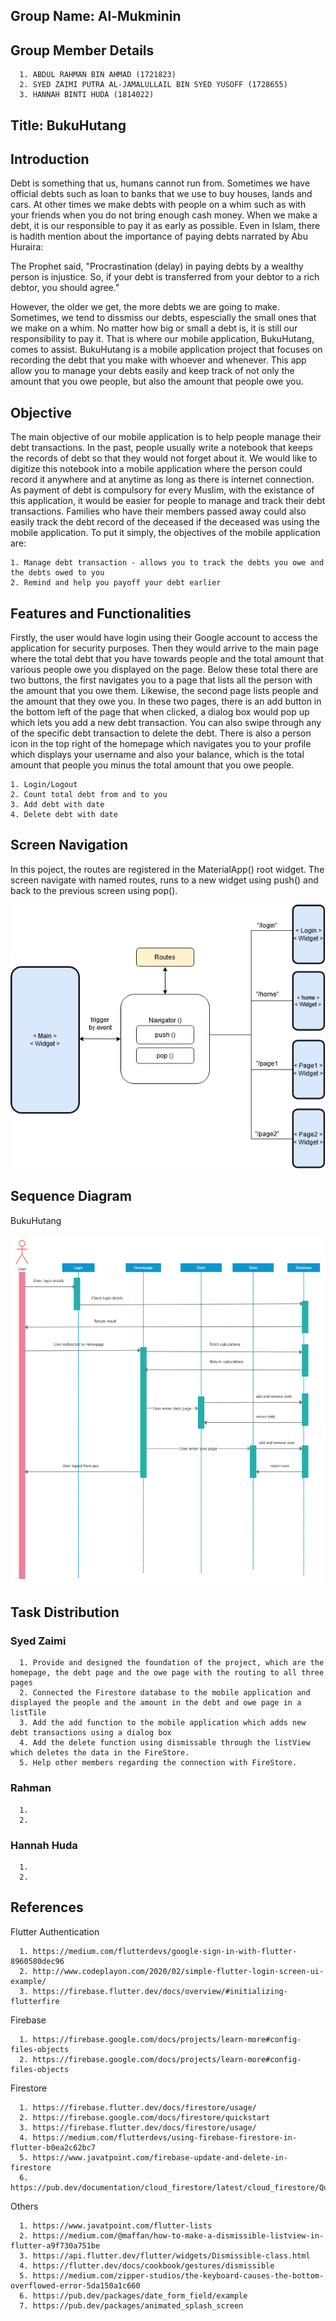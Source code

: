 ## Group Name: Al-Mukminin

## Group Member Details
      1. ABDUL RAHMAN BIN AHMAD (1721823)
      2. SYED ZAIMI PUTRA AL-JAMALULLAIL BIN SYED YUSOFF (1728655)
      3. HANNAH BINTI HUDA (1814022)

## Title: BukuHutang

## Introduction
Debt is something that us, humans cannot run from. Sometimes we have official debts such as loan to banks that we use to buy houses, lands and cars. At other times we make debts with people on a whim such as with your friends when you do not bring enough cash money. When we make a debt, it is our responsible to pay it as early as possible. Even in Islam, there is hadith mention about the importance of paying debts narrated by Abu Huraira:

The Prophet said, "Procrastination (delay) in paying debts by a wealthy person is injustice. So, if your debt is transferred from your debtor to a rich debtor, you should agree."

However, the older we get, the more debts we are going to make. Sometimes, we tend to dissmiss our debts, espescially the small ones that we make on a whim. No matter how big or small a debt is, it is still our responsibility to pay it. That is where our mobile application, BukuHutang, comes to assist. BukuHutang is a mobile application project that focuses on recording the debt that you make with whoever and whenever. This app allow you to manage your debts easily and keep track of not only the amount that you owe people, but also the amount that people owe you. 


## Objective
The main objective of our mobile application is to help people manage their debt transactions. In the past, people usually write a notebook that keeps the records of debt so that they would not forget about it. We would like to digitize this notebook into a mobile application where the person could record it anywhere and at anytime as long as there is internet connection. As payment of debt is compulsory for every Muslim, with the existance of this application, it would be easier for people to manage and track their debt transactions. Families who have their members passed away could also easily track the debt record of the deceased if the deceased was using the mobile application. To put it simply, the objectives of the mobile application are: 

    1. Manage debt transaction - allows you to track the debts you owe and the debts owed to you
    2. Remind and help you payoff your debt earlier

## Features and Functionalities
Firstly, the user would have login using their Google account to access the application for security purposes. Then they would arrive to the main page where the total debt that you have towards people and the total amount that various people owe you displayed on the page. Below these total there are two buttons, the first navigates you to a page that lists all the person with the amount that you owe them. Likewise, the second page lists people and the amount that they owe you. In these two pages, there is an add button in the bottom left of the page that when clicked, a dialog box would pop up which lets you add a new debt transaction. You can also swipe through any of the specific debt transaction to delete the debt. There is also a person icon in the top right of the homepage which navigates you to your profile which displays your username and also your balance, which is the total amount that people you minus the total amount that you owe people.

    1. Login/Logout 
    2. Count total debt from and to you 
    3. Add debt with date
    4. Delete debt with date


## Screen Navigation 
In this poject, the routes are registered in the MaterialApp() root widget. The screen navigate with named routes, runs to a new widget using push() and back to the previous screen using pop().

![alt text](ScreenNavigation.jpg)

## Sequence Diagram

BukuHutang

![alt text](sequencediagram.png)

## Task Distribution

### Syed Zaimi
      1. Provide and designed the foundation of the project, which are the homepage, the debt page and the owe page with the routing to all three pages
      2. Connected the Firestore database to the mobile application and displayed the people and the amount in the debt and owe page in a listTile
      3. Add the add function to the mobile application which adds new debt transactions using a dialog box
      4. Add the delete function using dismissable through the listView which deletes the data in the FireStore.
      5. Help other members regarding the connection with FireStore.
      
 ### Rahman
      1.
      2.
      
### Hannah Huda
      1.
      2.
      
## References
Flutter Authentication

      1. https://medium.com/flutterdevs/google-sign-in-with-flutter-8960580dec96
      2. http://www.codeplayon.com/2020/02/simple-flutter-login-screen-ui-example/
      3. https://firebase.flutter.dev/docs/overview/#initializing-flutterfire
      
Firebase

      1. https://firebase.google.com/docs/projects/learn-more#config-files-objects
      2. https://firebase.google.com/docs/projects/learn-more#config-files-objects
      
Firestore

      1. https://firebase.flutter.dev/docs/firestore/usage/
      2. https://firebase.google.com/docs/firestore/quickstart
      3. https://firebase.flutter.dev/docs/firestore/usage/
      4. https://medium.com/flutterdevs/using-firebase-firestore-in-flutter-b0ea2c62bc7
      5. https://www.javatpoint.com/firebase-update-and-delete-in-firestore
      6. https://pub.dev/documentation/cloud_firestore/latest/cloud_firestore/QuerySnapshot/docs.html
      
 Others 
      
      1. https://www.javatpoint.com/flutter-lists
      2. https://medium.com/@maffan/how-to-make-a-dismissible-listview-in-flutter-a9f730a751be
      3. https://api.flutter.dev/flutter/widgets/Dismissible-class.html
      4. https://flutter.dev/docs/cookbook/gestures/dismissible
      5. https://medium.com/zipper-studios/the-keyboard-causes-the-bottom-overflowed-error-5da150a1c660
      6. https://pub.dev/packages/date_form_field/example
      7. https://pub.dev/packages/animated_splash_screen
